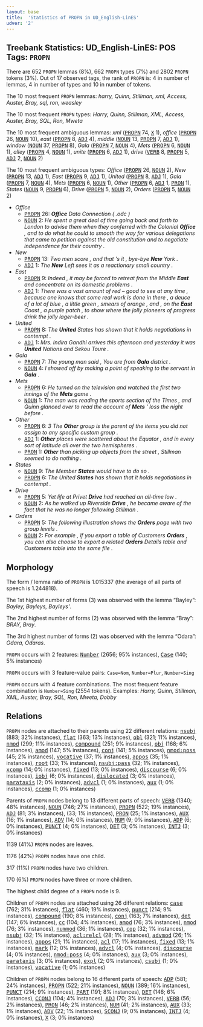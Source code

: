```yaml
---
layout: base
title:  'Statistics of PROPN in UD_English-LinES'
udver: '2'
---
```


## Treebank Statistics: UD_English-LinES: POS Tags: `PROPN`

There are 652 `PROPN` lemmas (8%), 662 `PROPN` types (7%) and 2802 `PROPN` tokens (3%).
Out of 17 observed tags, the rank of `PROPN` is: 4 in number of lemmas, 4 in number of types and 10 in number of tokens.

The 10 most frequent `PROPN` lemmas: <em>harry, Quinn, Stillman, xml, Access, Auster, Bray, sql, ron, weasley</em>

The 10 most frequent `PROPN` types:  <em>Harry, Quinn, Stillman, XML, Access, Auster, Bray, SQL, Ron, Mweta</em>

The 10 most frequent ambiguous lemmas: <em>xml</em> (<tt><a href="en_lines-pos-PROPN.html">PROPN</a></tt> 74, <tt><a href="en_lines-pos-X.html">X</a></tt> 1), <em>office</em> (<tt><a href="en_lines-pos-PROPN.html">PROPN</a></tt> 26, <tt><a href="en_lines-pos-NOUN.html">NOUN</a></tt> 10), <em>east</em> (<tt><a href="en_lines-pos-PROPN.html">PROPN</a></tt> 8, <tt><a href="en_lines-pos-ADJ.html">ADJ</a></tt> 4), <em>middle</em> (<tt><a href="en_lines-pos-NOUN.html">NOUN</a></tt> 13, <tt><a href="en_lines-pos-PROPN.html">PROPN</a></tt> 7, <tt><a href="en_lines-pos-ADJ.html">ADJ</a></tt> 1), <em>window</em> (<tt><a href="en_lines-pos-NOUN.html">NOUN</a></tt> 37, <tt><a href="en_lines-pos-PROPN.html">PROPN</a></tt> 8), <em>Gala</em> (<tt><a href="en_lines-pos-PROPN.html">PROPN</a></tt> 7, <tt><a href="en_lines-pos-NOUN.html">NOUN</a></tt> 4), <em>Mets</em> (<tt><a href="en_lines-pos-PROPN.html">PROPN</a></tt> 6, <tt><a href="en_lines-pos-NOUN.html">NOUN</a></tt> 1), <em>alley</em> (<tt><a href="en_lines-pos-PROPN.html">PROPN</a></tt> 4, <tt><a href="en_lines-pos-NOUN.html">NOUN</a></tt> 1), <em>unite</em> (<tt><a href="en_lines-pos-PROPN.html">PROPN</a></tt> 6, <tt><a href="en_lines-pos-ADJ.html">ADJ</a></tt> 1), <em>drive</em> (<tt><a href="en_lines-pos-VERB.html">VERB</a></tt> 8, <tt><a href="en_lines-pos-PROPN.html">PROPN</a></tt> 5, <tt><a href="en_lines-pos-ADJ.html">ADJ</a></tt> 2, <tt><a href="en_lines-pos-NOUN.html">NOUN</a></tt> 2)

The 10 most frequent ambiguous types:  <em>Office</em> (<tt><a href="en_lines-pos-PROPN.html">PROPN</a></tt> 26, <tt><a href="en_lines-pos-NOUN.html">NOUN</a></tt> 2), <em>New</em> (<tt><a href="en_lines-pos-PROPN.html">PROPN</a></tt> 13, <tt><a href="en_lines-pos-ADJ.html">ADJ</a></tt> 1), <em>East</em> (<tt><a href="en_lines-pos-PROPN.html">PROPN</a></tt> 9, <tt><a href="en_lines-pos-ADJ.html">ADJ</a></tt> 1), <em>United</em> (<tt><a href="en_lines-pos-PROPN.html">PROPN</a></tt> 8, <tt><a href="en_lines-pos-ADJ.html">ADJ</a></tt> 1), <em>Gala</em> (<tt><a href="en_lines-pos-PROPN.html">PROPN</a></tt> 7, <tt><a href="en_lines-pos-NOUN.html">NOUN</a></tt> 4), <em>Mets</em> (<tt><a href="en_lines-pos-PROPN.html">PROPN</a></tt> 6, <tt><a href="en_lines-pos-NOUN.html">NOUN</a></tt> 1), <em>Other</em> (<tt><a href="en_lines-pos-PROPN.html">PROPN</a></tt> 6, <tt><a href="en_lines-pos-ADJ.html">ADJ</a></tt> 1, <tt><a href="en_lines-pos-PRON.html">PRON</a></tt> 1), <em>States</em> (<tt><a href="en_lines-pos-NOUN.html">NOUN</a></tt> 9, <tt><a href="en_lines-pos-PROPN.html">PROPN</a></tt> 6), <em>Drive</em> (<tt><a href="en_lines-pos-PROPN.html">PROPN</a></tt> 5, <tt><a href="en_lines-pos-NOUN.html">NOUN</a></tt> 2), <em>Orders</em> (<tt><a href="en_lines-pos-PROPN.html">PROPN</a></tt> 5, <tt><a href="en_lines-pos-NOUN.html">NOUN</a></tt> 2)


* <em>Office</em>
  * <tt><a href="en_lines-pos-PROPN.html">PROPN</a></tt> 26: <em><b>Office</b> Data Connection ( .odc )</em>
  * <tt><a href="en_lines-pos-NOUN.html">NOUN</a></tt> 2: <em>He spent a great deal of time going back and forth to London to advise them when they conferred with the Colonial <b>Office</b> , and to do what he could to smooth the way for various delegations that came to petition against the old constitution and to negotiate independence for their country .</em>
* <em>New</em>
  * <tt><a href="en_lines-pos-PROPN.html">PROPN</a></tt> 13: <em>Two men score , and that 's it , bye-bye <b>New</b> York .</em>
  * <tt><a href="en_lines-pos-ADJ.html">ADJ</a></tt> 1: <em>The <b>New</b> Left sees it as a reactionary small country .</em>
* <em>East</em>
  * <tt><a href="en_lines-pos-PROPN.html">PROPN</a></tt> 9: <em>Indeed , it may be forced to retreat from the Middle <b>East</b> and concentrate on its domestic problems .</em>
  * <tt><a href="en_lines-pos-ADJ.html">ADJ</a></tt> 1: <em>There was a vast amount of red – good to see at any time , because one knows that some real work is done in there , a deuce of a lot of blue , a little green , smears of orange , and , on the <b>East</b> Coast , a purple patch , to show where the jolly pioneers of progress drink the jolly lager-beer .</em>
* <em>United</em>
  * <tt><a href="en_lines-pos-PROPN.html">PROPN</a></tt> 8: <em>The <b>United</b> States has shown that it holds negotiations in contempt .</em>
  * <tt><a href="en_lines-pos-ADJ.html">ADJ</a></tt> 1: <em>Mrs. Indira Gandhi arrives this afternoon and yesterday it was <b>United</b> Nations and Sekou Toure .</em>
* <em>Gala</em>
  * <tt><a href="en_lines-pos-PROPN.html">PROPN</a></tt> 7: <em>The young man said , You are from <b>Gala</b> district .</em>
  * <tt><a href="en_lines-pos-NOUN.html">NOUN</a></tt> 4: <em>I showed off by making a point of speaking to the servant in <b>Gala</b> .</em>
* <em>Mets</em>
  * <tt><a href="en_lines-pos-PROPN.html">PROPN</a></tt> 6: <em>He turned on the television and watched the first two innings of the <b>Mets</b> game .</em>
  * <tt><a href="en_lines-pos-NOUN.html">NOUN</a></tt> 1: <em>The man was reading the sports section of the Times , and Quinn glanced over to read the account of <b>Mets</b> ' loss the night before .</em>
* <em>Other</em>
  * <tt><a href="en_lines-pos-PROPN.html">PROPN</a></tt> 6: <em>3 The <b>Other</b> group is the parent of the items you did not assign to any specific custom group .</em>
  * <tt><a href="en_lines-pos-ADJ.html">ADJ</a></tt> 1: <em><b>Other</b> places were scattered about the Equator , and in every sort of latitude all over the two hemispheres .</em>
  * <tt><a href="en_lines-pos-PRON.html">PRON</a></tt> 1: <em><b>Other</b> than picking up objects from the street , Stillman seemed to do nothing .</em>
* <em>States</em>
  * <tt><a href="en_lines-pos-NOUN.html">NOUN</a></tt> 9: <em>The Member <b>States</b> would have to do so .</em>
  * <tt><a href="en_lines-pos-PROPN.html">PROPN</a></tt> 6: <em>The United <b>States</b> has shown that it holds negotiations in contempt .</em>
* <em>Drive</em>
  * <tt><a href="en_lines-pos-PROPN.html">PROPN</a></tt> 5: <em>Yet life at Privet <b>Drive</b> had reached an all-time low .</em>
  * <tt><a href="en_lines-pos-NOUN.html">NOUN</a></tt> 2: <em>As he walked up Riverside <b>Drive</b> , he became aware of the fact that he was no longer following Stillman .</em>
* <em>Orders</em>
  * <tt><a href="en_lines-pos-PROPN.html">PROPN</a></tt> 5: <em>The following illustration shows the <b>Orders</b> page with two group levels .</em>
  * <tt><a href="en_lines-pos-NOUN.html">NOUN</a></tt> 2: <em>For example , if you export a table of Customers <b>Orders</b> , you can also choose to export a related <b>Orders</b> Details table and Customers table into the same file .</em>

## Morphology

The form / lemma ratio of `PROPN` is 1.015337 (the average of all parts of speech is 1.244818).

The 1st highest number of forms (3) was observed with the lemma “Bayley”: <em>Bayley, Bayleys, Bayleys'</em>.

The 2nd highest number of forms (2) was observed with the lemma “Bray”: <em>BRAY, Bray</em>.

The 3rd highest number of forms (2) was observed with the lemma “Odara”: <em>Odara, Odaras</em>.

`PROPN` occurs with 2 features: <tt><a href="en_lines-feat-Number.html">Number</a></tt> (2656; 95% instances), <tt><a href="en_lines-feat-Case.html">Case</a></tt> (140; 5% instances)

`PROPN` occurs with 3 feature-value pairs: `Case=Nom`, `Number=Plur`, `Number=Sing`

`PROPN` occurs with 4 feature combinations.
The most frequent feature combination is `Number=Sing` (2554 tokens).
Examples: <em>Harry, Quinn, Stillman, XML, Auster, Bray, SQL, Ron, Mweta, Dobby</em>


## Relations

`PROPN` nodes are attached to their parents using 22 different relations: <tt><a href="en_lines-dep-nsubj.html">nsubj</a></tt> (883; 32% instances), <tt><a href="en_lines-dep-flat.html">flat</a></tt> (363; 13% instances), <tt><a href="en_lines-dep-obl.html">obl</a></tt> (321; 11% instances), <tt><a href="en_lines-dep-nmod.html">nmod</a></tt> (299; 11% instances), <tt><a href="en_lines-dep-compound.html">compound</a></tt> (251; 9% instances), <tt><a href="en_lines-dep-obj.html">obj</a></tt> (168; 6% instances), <tt><a href="en_lines-dep-amod.html">amod</a></tt> (147; 5% instances), <tt><a href="en_lines-dep-conj.html">conj</a></tt> (141; 5% instances), <tt><a href="en_lines-dep-nmod-poss.html">nmod:poss</a></tt> (45; 2% instances), <tt><a href="en_lines-dep-vocative.html">vocative</a></tt> (37; 1% instances), <tt><a href="en_lines-dep-appos.html">appos</a></tt> (35; 1% instances), <tt><a href="en_lines-dep-root.html">root</a></tt> (33; 1% instances), <tt><a href="en_lines-dep-nsubj-pass.html">nsubj:pass</a></tt> (32; 1% instances), <tt><a href="en_lines-dep-xcomp.html">xcomp</a></tt> (14; 0% instances), <tt><a href="en_lines-dep-fixed.html">fixed</a></tt> (13; 0% instances), <tt><a href="en_lines-dep-discourse.html">discourse</a></tt> (6; 0% instances), <tt><a href="en_lines-dep-iobj.html">iobj</a></tt> (6; 0% instances), <tt><a href="en_lines-dep-dislocated.html">dislocated</a></tt> (3; 0% instances), <tt><a href="en_lines-dep-parataxis.html">parataxis</a></tt> (2; 0% instances), <tt><a href="en_lines-dep-advcl.html">advcl</a></tt> (1; 0% instances), <tt><a href="en_lines-dep-aux.html">aux</a></tt> (1; 0% instances), <tt><a href="en_lines-dep-ccomp.html">ccomp</a></tt> (1; 0% instances)

Parents of `PROPN` nodes belong to 13 different parts of speech: <tt><a href="en_lines-pos-VERB.html">VERB</a></tt> (1340; 48% instances), <tt><a href="en_lines-pos-NOUN.html">NOUN</a></tt> (746; 27% instances), <tt><a href="en_lines-pos-PROPN.html">PROPN</a></tt> (522; 19% instances), <tt><a href="en_lines-pos-ADJ.html">ADJ</a></tt> (81; 3% instances),  (33; 1% instances), <tt><a href="en_lines-pos-PRON.html">PRON</a></tt> (25; 1% instances), <tt><a href="en_lines-pos-AUX.html">AUX</a></tt> (16; 1% instances), <tt><a href="en_lines-pos-ADV.html">ADV</a></tt> (14; 0% instances), <tt><a href="en_lines-pos-NUM.html">NUM</a></tt> (9; 0% instances), <tt><a href="en_lines-pos-ADP.html">ADP</a></tt> (6; 0% instances), <tt><a href="en_lines-pos-PUNCT.html">PUNCT</a></tt> (4; 0% instances), <tt><a href="en_lines-pos-DET.html">DET</a></tt> (3; 0% instances), <tt><a href="en_lines-pos-INTJ.html">INTJ</a></tt> (3; 0% instances)

1139 (41%) `PROPN` nodes are leaves.

1176 (42%) `PROPN` nodes have one child.

317 (11%) `PROPN` nodes have two children.

170 (6%) `PROPN` nodes have three or more children.

The highest child degree of a `PROPN` node is 9.

Children of `PROPN` nodes are attached using 26 different relations: <tt><a href="en_lines-dep-case.html">case</a></tt> (762; 31% instances), <tt><a href="en_lines-dep-flat.html">flat</a></tt> (460; 19% instances), <tt><a href="en_lines-dep-punct.html">punct</a></tt> (214; 9% instances), <tt><a href="en_lines-dep-compound.html">compound</a></tt> (190; 8% instances), <tt><a href="en_lines-dep-conj.html">conj</a></tt> (163; 7% instances), <tt><a href="en_lines-dep-det.html">det</a></tt> (147; 6% instances), <tt><a href="en_lines-dep-cc.html">cc</a></tt> (104; 4% instances), <tt><a href="en_lines-dep-amod.html">amod</a></tt> (76; 3% instances), <tt><a href="en_lines-dep-nmod.html">nmod</a></tt> (76; 3% instances), <tt><a href="en_lines-dep-nummod.html">nummod</a></tt> (36; 1% instances), <tt><a href="en_lines-dep-cop.html">cop</a></tt> (32; 1% instances), <tt><a href="en_lines-dep-nsubj.html">nsubj</a></tt> (32; 1% instances), <tt><a href="en_lines-dep-acl-relcl.html">acl:relcl</a></tt> (28; 1% instances), <tt><a href="en_lines-dep-advmod.html">advmod</a></tt> (26; 1% instances), <tt><a href="en_lines-dep-appos.html">appos</a></tt> (21; 1% instances), <tt><a href="en_lines-dep-acl.html">acl</a></tt> (17; 1% instances), <tt><a href="en_lines-dep-fixed.html">fixed</a></tt> (13; 1% instances), <tt><a href="en_lines-dep-mark.html">mark</a></tt> (12; 0% instances), <tt><a href="en_lines-dep-advcl.html">advcl</a></tt> (4; 0% instances), <tt><a href="en_lines-dep-discourse.html">discourse</a></tt> (4; 0% instances), <tt><a href="en_lines-dep-nmod-poss.html">nmod:poss</a></tt> (4; 0% instances), <tt><a href="en_lines-dep-aux.html">aux</a></tt> (3; 0% instances), <tt><a href="en_lines-dep-parataxis.html">parataxis</a></tt> (3; 0% instances), <tt><a href="en_lines-dep-expl.html">expl</a></tt> (2; 0% instances), <tt><a href="en_lines-dep-csubj.html">csubj</a></tt> (1; 0% instances), <tt><a href="en_lines-dep-vocative.html">vocative</a></tt> (1; 0% instances)

Children of `PROPN` nodes belong to 16 different parts of speech: <tt><a href="en_lines-pos-ADP.html">ADP</a></tt> (581; 24% instances), <tt><a href="en_lines-pos-PROPN.html">PROPN</a></tt> (522; 21% instances), <tt><a href="en_lines-pos-NOUN.html">NOUN</a></tt> (389; 16% instances), <tt><a href="en_lines-pos-PUNCT.html">PUNCT</a></tt> (214; 9% instances), <tt><a href="en_lines-pos-PART.html">PART</a></tt> (191; 8% instances), <tt><a href="en_lines-pos-DET.html">DET</a></tt> (146; 6% instances), <tt><a href="en_lines-pos-CCONJ.html">CCONJ</a></tt> (104; 4% instances), <tt><a href="en_lines-pos-ADJ.html">ADJ</a></tt> (70; 3% instances), <tt><a href="en_lines-pos-VERB.html">VERB</a></tt> (56; 2% instances), <tt><a href="en_lines-pos-PRON.html">PRON</a></tt> (46; 2% instances), <tt><a href="en_lines-pos-NUM.html">NUM</a></tt> (41; 2% instances), <tt><a href="en_lines-pos-AUX.html">AUX</a></tt> (33; 1% instances), <tt><a href="en_lines-pos-ADV.html">ADV</a></tt> (22; 1% instances), <tt><a href="en_lines-pos-SCONJ.html">SCONJ</a></tt> (9; 0% instances), <tt><a href="en_lines-pos-INTJ.html">INTJ</a></tt> (4; 0% instances), <tt><a href="en_lines-pos-X.html">X</a></tt> (3; 0% instances)

